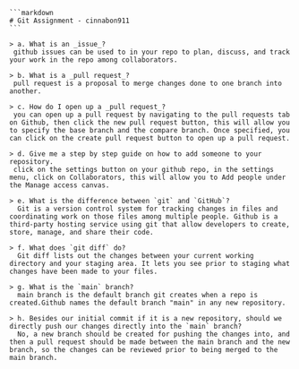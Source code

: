     ```markdown
    # Git Assignment - cinnabon911
    ```

    > a. What is an _issue_?
     github issues can be used to in your repo to plan, discuss, and track your work in the repo among collaborators.

    > b. What is a _pull request_?
     pull request is a proposal to merge changes done to one branch into another.

    > c. How do I open up a _pull request_?
     you can open up a pull request by navigating to the pull requests tab on Github, then click the new pull request button, this will allow you to specify the base branch and the compare branch. Once specified, you can click on the create pull request button to open up a pull request.

    > d. Give me a step by step guide on how to add someone to your repository.
     click on the settings button on your github repo, in the settings menu, click on Collaborators, this will allow you to Add people under the Manage access canvas.

    > e. What is the difference between `git` and `GitHub`?
      Git is a version control system for tracking changes in files and coordinating work on those files among multiple people. Github is a third-party hosting service using git that allow developers to create, store, manage, and share their code.

    > f. What does `git diff` do?
      Git diff lists out the changes between your current working directory and your staging area. It lets you see prior to staging what changes have been made to your files.

    > g. What is the `main` branch?
      main branch is the default branch git creates when a repo is created.Github names the default branch "main" in any new repository.

    > h. Besides our initial commit if it is a new repository, should we directly push our changes directly into the `main` branch?
      No, a new branch should be created for pushing the changes into, and then a pull request should be made between the main branch and the new branch, so the changes can be reviewed prior to being merged to the main branch.